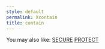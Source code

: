 ```yaml
---
style: default
permalink: Xcontain
title: contain
---
```

You may also like:
[SECURE](http://scp-wiki.net/secure)
[PROTECT](http://scp-wiki.net/protect2)